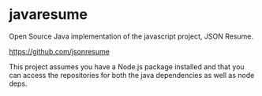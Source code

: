 # javaresume
Open Source Java implementation of the javascript project, JSON Resume.
 
https://github.com/jsonresume
 
This project assumes you have a Node.js package
installed and that you can access the repositories for both the 
java dependencies as well as node deps.




